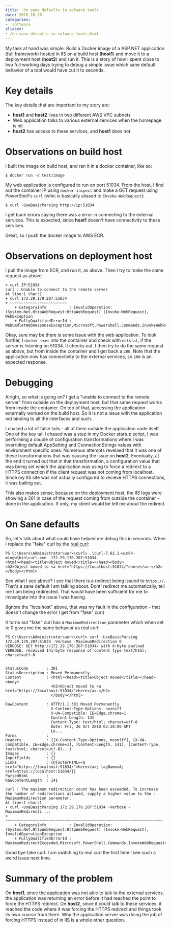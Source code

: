 ```yaml
---
title:  On sane defaults in sofware tools
date: 2018-10-26
categories:
-  software
aliases:
- /on-sane-defaults-in-sofware-tools.html
---
```


My task at hand was simple. Build a Docker image of a ASP.NET application (full framework) hosted in IIS on
a build host (**host1**) and move it to a deployment host (**host2**) and run it. This is a story of how I spent 
close to two full working days trying to debug a simple issue which sane default behavior of a tool would have cut it to 
seconds.

# Key details

The key details that are important to my story are:

- **host1** and **host2** lives in two different AWS VPC subnets
- Web application talks to various external services when the homepage is hit
- **host2** has access to these services, and **host1** does not.


# Observations on build host

I built the image on build host, and ran it in a docker container, like so:

```
$ docker run -d test/image
```

My web application is configured to run on port 51034. From the host, I find out the container IP using `docker inspect`
and make a GET request using PowerShell's `curl` (whic is basically aliased to `Invoke-WebRequest`):

```
$ curl -UseBasicParsing http://ip:51034
```

I get back errors saying there was a error in connecting to the external services. This is expected, since
**host1** doesn't have connectivity to these services.

Great, so I push the docker image to AWS ECR.

# Observations on deployment host

I pull the image from ECR, and run it, as above. Then I try to make the same request as above:

```
> curl IP:51034
curl : Unable to connect to the remote server
At line:1 char:1
+ curl 172.29.170.207:51034
+ ~~~~~~~~~~~~~~~~~~~~~~~~~
    + CategoryInfo          : InvalidOperation: (System.Net.HttpWebRequest:HttpWebRequest) [Invoke-WebRequest], WebException
    + FullyQualifiedErrorId : WebCmdletWebResponseException,Microsoft.PowerShell.Commands.InvokeWebRequestCommand
```

Okay, sure may be there is some issue with the web application. To look further, I `docker exec` into the container
and check with `netstat`, if the server is listening on 51034. It checks out. I then try to do the same request as
above, but from inside the container and I get back a `200`. Note that the application now has connectivity
to the external services, so `200` is an expected response.


# Debugging

Alright, so what is going on? I get a "unable to connect to the remote server" from outside on the deployment host, but
that same request works from inside the container. On top of that, accessing the application externally worked on the
build host. So it is not a issue with the application not binding to all the interfaces and such.

I chased a lot of false tails - all of them outside the application code itself. One of the key tail I chased 
was a step in my Docker startup script, I was performing a couple of configuration transformations where I was 
overriding default AppSetting and ConnectionStrings values with environment specific ones. Numerous attempts
revelaed that it was one of these transformations that was causing the issue on **host2**. Eventually, at the end 
it turned out that in that transformation, a configuration value that was being set which the application was 
using to force a redirect to a HTTPS connection if the client request was not coming from localhost.
Since my IIS site was not actually configured to recieve HTTPS connections, it was bailing out.

This also makes sense, because on the deployment host, the IIS logs were showing a 301 in case of the request coming from
outside the container - done in the application. If only, my client would be tell me about the redirect.

# On Sane defaults

So, let's talk about what could have helped me debug this in seconds. When I replace the "fake" curl by the [real
curl](https://curl.haxx.se/windows/):

```
PS C:\Users\Administrator\work\curl> .\curl-7.61.1-win64-mingw\bin\curl.exe  172.29.170.207:51034
<html><head><title>Object moved</title></head><body>
<h2>Object moved to <a href="https://localhost:51034/">here</a>.</h2>
</body></html>
```

See what I see above? I see that there is a redirect being issued to `https://`. That's a sane default I am talking about.
Dont' redirect me automatically, tell me  I am being redirected. That would have been sufficient for me to investigate
into the issue I was having.

(Ignore the "localhost" above, that was my fault in the configuration - that doesn't change the error I get from
"fake" curl)

It turns out "fake" curl has a `MaximumRedirection` parameter which when set to 0 gives me the same behavior as real curl:

```
PS C:\Users\Administrator\work\curl> curl -UseBasicParsing 172.29.170.207:51034 -Verbose -MaximumRedirection 0
VERBOSE: GET http://172.29.170.207:51034/ with 0-byte payload
VERBOSE: received 141-byte response of content type text/html; charset=utf-8


StatusCode        : 301
StatusDescription : Moved Permanently
Content           : <html><head><title>Object moved</title></head><body>
                    <h2>Object moved to <a href="https://localhost:51034/">here</a>.</h2>
                    </body></html>

RawContent        : HTTP/1.1 301 Moved Permanently
                    X-Content-Type-Options: nosniff
                    X-UA-Compatible: IE=Edge,chrome=1
                    Content-Length: 141
                    Content-Type: text/html; charset=utf-8
                    Date: Fri, 26 Oct 2018 02:38:00 GMT
                    Lo...
Forms             :
Headers           : {[X-Content-Type-Options, nosniff], [X-UA-Compatible, IE=Edge,chrome=1], [Content-Length, 141], [Content-Type, text/html; charset=utf-8]...}
Images            : {}
InputFields       : {}
Links             : {@{outerHTML=<a href="https://localhost:51034/">here</a>; tagName=A; href=https://localhost:51034/}}
ParsedHtml        :
RawContentLength  : 141

curl : The maximum redirection count has been exceeded. To increase the number of redirections allowed, supply a higher value to the -MaximumRedirection parameter.
At line:1 char:1
+ curl -UseBasicParsing 172.29.170.207:51034 -Verbose -MaximumRedirecti ...
+ ~~~~~~~~~~~~~~~~~~~~~~~~~~~~~~~~~~~~~~~~~~~~~~~~~~~~~~~~~~~~~~~~~~~~~
    + CategoryInfo          : InvalidOperation: (System.Net.HttpWebRequest:HttpWebRequest) [Invoke-WebRequest], InvalidOperationException
    + FullyQualifiedErrorId : MaximumRedirectExceeded,Microsoft.PowerShell.Commands.InvokeWebRequestCommand
```

Good bye fake curl. I am switching to real curl the first time I see such a weird issue next time.

# Summary of the problem

On **host1**, since the application was not able to talk to the external services, the application was returning
an error before it had reached the point to force the HTTPS redirect. On **host2**, since it could talk to these
services, it reached the code where it was forcing the HTTPS redirect and things took its own course from there.
Why the application server was doing the job of forcing HTTPS instead of in IIS is a whole other question.


